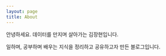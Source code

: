 ```yaml
---
layout: page
title: About
---
```


안녕하세요. 데이터를 만지며 살아가는 김장현입니다.

일하며, 공부하며 배우는 지식을 정리하고 공유하고자 만든 블로그입니다.

